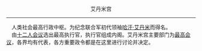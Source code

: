 <p align="center">艾丹米宫</p>

****

&emsp;人类社会最高行政中枢。为纪念联合军初代领袖[哈汗·艾丹米](Admino.md)而得名。  
&emsp;由[十二人会议]()选出最高执行官，执行官组成内阁。艾丹米宫主要部门为[最高会议]()，各界均有代表，各方重要政令都是在这里进行讨论并决定。